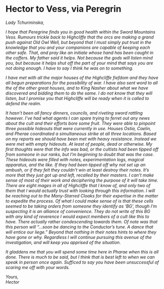 # Hector to Vess, via Peregrin

*Lady Tchurminska,*

*I hope that Peregrine finds you in good health within the Sword Mountains Vess. Rumours trickle back to Highcliffe that the orcs are making a grand push against Old Owl Well, but beyond that I must simply put trust in the knowledge that you and your companions are capable of keeping each other safe. That, and pray like an initiate whose hand has been caught in the coffers. My father said it helps. Not because the gods will listen mind you, but because it helps shut off the part of your mind that says you are not doing enough. I have to say I think he was on to something.*

*I have met with all the major houses of the Highcliffe fiefdom and they have all begun preparations for the possibility of war. I have also sent word to all the of the other great houses, and to King Nasher about what we have discovered and bidding them to do the same. I do not know that they will listen, but I promise you that Highcliffe will be ready when it is called to defend the realm.*

*It hasn’t been all fancy dinners, councils, and riveting sword rattling however. I’ve had what agents I can spare trying to ferret out any news about the cult and their efforts bore some fruit. They were able to pinpoint three possible hideouts that were currently in use. Houses Ostia, Caelin, and Pherae coordinated a simultaneous strike at all three locations. Based on my reports we should have been met with heavy resistance. Instead we were met with empty hideouts. At least of people, dead or otherwise. My first thoughts were that the info was bad, or the cultists had been tipped off from someone in our ranks, but I’m beginning to doubt that was the case. These hideouts were filled with notes, experimentation logs, magical apparatus, and the like. If they had been tipped off why not set up an ambush, or if they felt they couldn’t win at least destroy their notes. It’s more that they just got up and left, recalled by their masters. I can’t make sense of most of their work and deciphering the purpose of it will take time. There are eight mages in all of Highcliffe that I know of, and only two of them that I would actually trust with looking through this information. I will be reaching out to the Many-Starred Cloaks for their expertise in the matter to expedite the process. Of what I could make sense of is that these cells seemed to be taking orders from someone they identify as ‘BG’, though I’m suspecting it is an alliance of convenience. They do not write of this BG with any kind of reverence I would expect members of a cult like this to have. There actually rather condescending towards them. Of note was that this person will “...soon be dancing to the Conductor’s tune. A dance that will entice our liege.” Beyond that nothing in their notes hints to where they have gone or why. Regardless I will continue pursuing this avenue of the investigation, and will keep you apprised of the situation.*

*It gladdens me that you will spend some time here in Pharae when this is all done. There is much to be said, but I think that is best left to when we can speak in person once again. Sufficed to say you have been unsuccessful of scaring me off with your words.*

*Yours,*  
*Hector*
